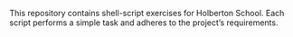 This repository contains shell-script exercises for Holberton School. Each script performs a simple task and adheres to the project’s requirements.

